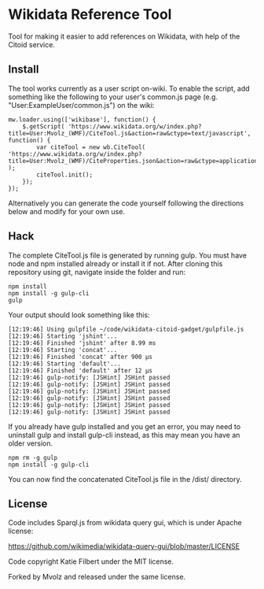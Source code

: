 Wikidata Reference Tool
========================

Tool for making it easier to add references on Wikidata, with help of the Citoid service.

## Install

The tool works currently as a user script on-wiki.  To enable the script, add something like the following to your user's common.js page (e.g. "User:ExampleUser/common.js") on the wiki:

```
mw.loader.using(['wikibase'], function() {
	$.getScript( 'https://www.wikidata.org/w/index.php?title=User:Mvolz_(WMF)/CiteTool.js&action=raw&ctype=text/javascript', function() {
		var citeTool = new wb.CiteTool( 'https://www.wikidata.org/w/index.php?title=User:Mvolz_(WMF)/CiteProperties.json&action=raw&ctype=application/json' );
		citeTool.init();
	});
});

```

Alternatively you can generate the code yourself following the directions below and modify for your own use. 

## Hack

The complete CiteTool.js file is generated by running gulp. You must have node and npm installed already or install it if not. After cloning this repository using git, navigate inside the folder and run:

```
npm install
npm install -g gulp-cli
gulp

```

Your output should look something like this:
```
[12:19:46] Using gulpfile ~/code/wikidata-citoid-gadget/gulpfile.js
[12:19:46] Starting 'jshint'...
[12:19:46] Finished 'jshint' after 8.99 ms
[12:19:46] Starting 'concat'...
[12:19:46] Finished 'concat' after 900 μs
[12:19:46] Starting 'default'...
[12:19:46] Finished 'default' after 12 μs
[12:19:46] gulp-notify: [JSHint] JSHint passed
[12:19:46] gulp-notify: [JSHint] JSHint passed
[12:19:46] gulp-notify: [JSHint] JSHint passed
[12:19:46] gulp-notify: [JSHint] JSHint passed
[12:19:46] gulp-notify: [JSHint] JSHint passed
[12:19:46] gulp-notify: [JSHint] JSHint passed

```

If you already have gulp installed and you get an error, you may need to uninstall gulp and install gulp-cli instead, as this may mean you have an older version.

```
npm rm -g gulp
npm install -g gulp-cli
```

You can now find the concatenated CiteTool.js file in the /dist/ directory.

## License

Code includes Sparql.js from wikidata query gui, which is under Apache license:

https://github.com/wikimedia/wikidata-query-gui/blob/master/LICENSE

Code copyright Katie Filbert under the MIT license. 

Forked by Mvolz and released under the same license. 

